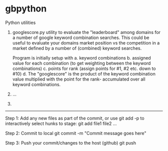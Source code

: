 # gbpython
Python utilities

1. googlescore.py
        utility to evaluate the "leaderboard" among domains for a number of google keyword combination searches. This could be useful to evaluate your
        domains market position vs the competition in a market defined by a number of (combined) keyword searches.
        
    Program is initially setup with
        a. keyword combinations 
        b. assigned value for each combination (to get weighting between the keyword combinations)
        c. points for rank (assign points for #1, #2 etc. down to #10)
        d. The "googlescore" is the product of the keyword combination value multiplied with the point for the rank- accumulated over all keyword combinations.
2. ...
3. 











___________________________
Step 1: Add any new files as part of the commit, or use git add -p to interactively select hunks to stage:
git add file1 file2 …

Step 2: Commit to local
git commit -m "Commit message goes here"

Step 3: Push your commit/changes to the host (github)
git push
